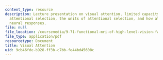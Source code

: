 ```yaml
---
content_type: resource
description: Lecture presentation on visual attention, limited capacity and selectivity,
  attentional selection, the units of attentional selection, and how attention affects
  neural responses.
file: null
file_location: /coursemedia/9-71-functional-mri-of-high-level-vision-fall-2007/9cb46fdeb928ff3bc7bbfe44bd45608c_lec6_attn.pdf
file_type: application/pdf
resourcetype: Document
title: Visual Attention
uid: 9cb46fde-b928-ff3b-c7bb-fe44bd45608c
---
```

